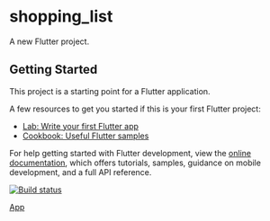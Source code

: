 # shopping_list

A new Flutter project.

## Getting Started

This project is a starting point for a Flutter application.

A few resources to get you started if this is your first Flutter project:

- [Lab: Write your first Flutter app](https://docs.flutter.dev/get-started/codelab)
- [Cookbook: Useful Flutter samples](https://docs.flutter.dev/cookbook)

For help getting started with Flutter development, view the
[online documentation](https://docs.flutter.dev/), which offers tutorials,
samples, guidance on mobile development, and a full API reference.

[![Build status](https://build.appcenter.ms/v0.1/apps/87846fcc-814b-43bb-a543-d3fc4aa83700/branches/main/badge)](https://appcenter.ms)

[App](https://install.appcenter.ms/orgs/shopping-list-hery/apps/shopping-list/distribution_groups/public)
